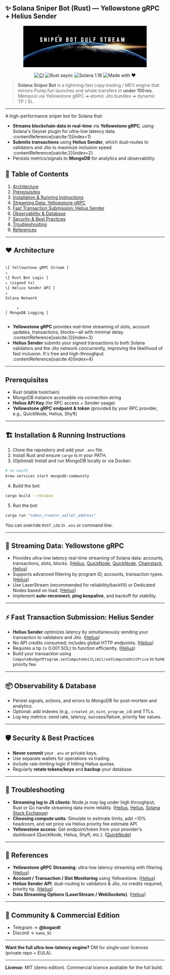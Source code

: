 ## ✨ Solana Sniper Bot (Rust) — Yellowstone gRPC + Helius Sender

<p align="center">
  <img src="SNIPER.png" height="130" alt="Solana Sniper Bot">
</p>

<div align="center">

[![CI](https://img.shields.io/github/actions/workflow/status/bogardt/solana-sniper-bot/ci.yml?label=build)](https://github.com/bogardt/solana-sniper-bot/actions)
![Rust async](https://img.shields.io/badge/Rust-async-93450B?logo=rust)
![Solana 1.18](https://img.shields.io/badge/Solana-1.18-purple)
![Made&nbsp;with&nbsp;❤](https://img.shields.io/badge/Made_with-❤-ff69b4)

</div>

> **Solana Sniper Bot** is a lightning‑fast copy‑trading / MEV engine that
> mirrors Pump.fun launches and whale transfers in **under 150 ms**.  
> Mempool via Yellowstone gRPC ➜ atomic Jito bundles ➜ dynamic TP / SL.

---

A high-performance sniper bot for Solana that:
- **Streams blockchain data in real-time** via **Yellowstone gRPC**, using Solana's Geyser plugin for ultra-low latency data. :contentReference[oaicite:1]{index=1}
- **Submits transactions** using **Helius Sender**, which dual-routes to validators and Jito to maximize inclusion speed. :contentReference[oaicite:2]{index=2}
- Persists metrics/signals to **MongoDB** for analytics and observability.

## 💬 Table of Contents

1. [Architecture](#architecture)  
2. [Prerequisites](#prerequisites)  
3. [Installation & Running Instructions](#installation--running-instructions)  
4. [Streaming Data: Yellowstone gRPC](#streaming-data-yellowstone-grpc)  
5. [Fast Transaction Submission: Helius Sender](#fast-transaction-submission-helius-sender)  
6. [Observability & Database](#observability--database)  
7. [Security & Best Practices](#security--best-practices)  
8. [Troubleshooting](#troubleshooting)  
9. [References](#references)

---

## ❤ Architecture

```

\[ Yellowstone gRPC Stream ]
↓
\[ Rust Bot Logic ]
↓ (signed tx)
\[ Helius Sender API ]
↓
Solana Network

```
         ↓
    [ MongoDB Logging ]
```

```

- **Yellowstone gRPC** provides real-time streaming of slots, account updates, transactions, blocks—all with minimal delay. :contentReference[oaicite:3]{index=3}  
- **Helius Sender** submits your signed transactions to both Solana validators and the Jito network concurrently, improving the likelihood of fast inclusion. It's free and high-throughput. :contentReference[oaicite:4]{index=4}

---

## Prerequisites

- Rust (stable toolchain)  
- MongoDB instance accessible via connection string  
- **Helius API Key** (for RPC access + Sender usage)  
- **Yellowstone gRPC endpoint & token** (provided by your RPC provider, e.g., QuickNode, Helius, Shyft)

---

## 🏗 Installation & Running Instructions

1. Clone the repository and add your `.env` file.  
2. Install Rust and ensure `cargo` is in your PATH.  
3. (Optional) Install and run MongoDB locally or via Docker:  
```bash
# on macOS
brew services start mongodb-community
````

4. Build the bot:

```bash
cargo build --release
```
5. Run the bot:

```bash
cargo run "token_creator_wallet_address"
```

You can override `RUST_LOG` in `.env` or command line.

---

## 🚀 Streaming Data: Yellowstone gRPC

* Provides ultra-low latency real-time streaming of Solana data: accounts, transactions, slots, blocks. ([Helius][1], [QuickNode][2], [QuickNode][3], [Chainstack][4], [Helius][5])
* Supports advanced filtering by program ID, accounts, transaction types. ([Helius][5])
* Use LaserStream (recommended for reliability/backfill) or Dedicated Nodes based on load. ([Helius][6])
* Implement **auto-reconnect**, **ping keepalive**, and backoff for stability.

---

## ⚡ Fast Transaction Submission: Helius Sender

* **Helius Sender** optimizes latency by simultaneously sending your transaction to validators and Jito. ([Helius][1])
* No API credits consumed; includes global HTTP endpoints. ([Helius][1])
* Requires a tip (≥ 0.001 SOL) to function efficiently. ([Helius][1])
* Build your transaction using `ComputeBudgetProgram.setComputeUnitLimit/setComputeUnitPrice` to tune priority fee.

---

## 📦 Observability & Database

* Persist signals, actions, and errors to MongoDB for post-mortem and analytics.
* Optional: add indexes (e.g., `created_at`, `mint`, `program_id`) and TTLs.
* Log key metrics: send rate, latency, success/failure, priority fee values.

---

## 🛡 Security & Best Practices

* **Never commit** your `.env` or private keys.
* Use separate wallets for operations vs trading.
* Include rate-limiting logic if hitting Helius quotas.
* Regularly **rotate tokens/keys** and **backup** your database.

---

## 🌊 Troubleshooting

* **Streaming lag in JS clients**: Node.js may lag under high throughput; Rust or Go handle streaming data more reliably. ([Helius][1], [Helius][7], [Solana Stack Exchange][8])
* **Choosing compute units**: Simulate to estimate limits, add \~10% headroom, and set price via Helius priority fee estimate API.
* **Yellowstone access**: Get endpoint/token from your provider’s dashboard (QuickNode, Helius, Shyft, etc.). ([QuickNode][2])

---

## 📄 References

* **Yellowstone gRPC Streaming**: ultra-low latency streaming with filtering. ([Helius][5])
* **Account / Transaction / Slot Monitoring** using Yellowstone. ([Helius][9])
* **Helius Sender API**: dual-routing to validators & Jito, no credits required, priority tip. ([Helius][1])
* **Data Streaming Options (LaserStream / WebSockets)**. ([Helius][7])


[1]: https://www.helius.dev/docs/sending-transactions/sender?utm_source=chatgpt.com "Helius Sender: Ultra-Low Latency Solana Transaction ..."
[2]: https://www.quicknode.com/docs/solana/yellowstone-grpc/overview?utm_source=chatgpt.com "Yellowstone gRPC - Solana Geyser Streaming"
[3]: https://www.quicknode.com/guides/solana-development/tooling/geyser/yellowstone?utm_source=chatgpt.com "Monitor Solana Programs with Yellowstone Geyser gRPC ..."
[4]: https://docs.chainstack.com/docs/yellowstone-grpc-geyser-plugin?utm_source=chatgpt.com "Yellowstone gRPC Geyser plugin"
[5]: https://www.helius.dev/docs/grpc?utm_source=chatgpt.com "Solana Yellowstone gRPC: Real-Time Data Streaming"
[6]: https://www.helius.dev/docs/grpc/quickstart?utm_source=chatgpt.com "Solana Yellowstone gRPC Quickstart: Real-Time Data ..."
[7]: https://www.helius.dev/docs/data-streaming?utm_source=chatgpt.com "Solana Data Streaming - Helius Docs"
[8]: https://solana.stackexchange.com/questions/22909/solana-yellowstone-geyser-grpc-with-javascript?utm_source=chatgpt.com "solana yellowstone geyser grpc with javascript"
[9]: https://www.helius.dev/docs/grpc/transaction-monitoring?utm_source=chatgpt.com "Transaction Monitoring with Yellowstone gRPC"

---

## 💬 Community & Commercial Edition

* Telegram → **@bogardt**
* Discord → `kama_92`

---

**Want the full ultra‑low‑latency engine?**
DM for single‑user licences (private repo + EULA).

---

**License**: MIT (demo edition). Commercial licence available for the full build.
